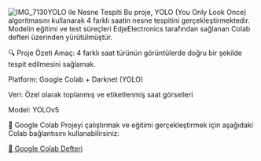 ![IMG_7130](https://github.com/user-attachments/assets/41bc1c11-657a-42ac-a7eb-5e434185390b)YOLO ile Nesne Tespiti
Bu proje, YOLO (You Only Look Once) algoritmasını kullanarak 4 farklı saatin nesne tespitini gerçekleştirmektedir. Modelin eğitimi ve test süreçleri EdjeElectronics tarafından sağlanan Colab defteri üzerinden yürütülmüştür.

🔍 Proje Özeti
Amaç: 4 farklı saat türünün görüntülerde doğru bir şekilde tespit edilmesini sağlamak.

Platform: Google Colab + Darknet (YOLO)

Veri: Özel olarak toplanmış ve etiketlenmiş saat görselleri

Model: YOLOv5  


🚀 Google Colab
Projeyi çalıştırmak ve eğitimi gerçekleştirmek için aşağıdaki Colab bağlantısını kullanabilirsiniz:

[🔗 Google Colab Defteri
](https://colab.research.google.com/github/EdjeElectronics/Train-and-Deploy-YOLO-Models/blob/main/Train_YOLO_Models.ipynb)


